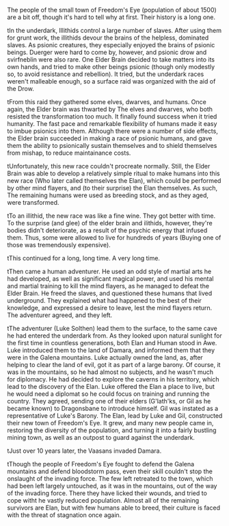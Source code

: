 The people of the small town of Freedom's Eye (population of about 1500) are a bit off, though it's hard to tell why at first.  Their history is a long one.

tIn the underdark, Illithids control a large number of slaves.  After using them for grunt work, the illithids devour the brains of the helpless, dominated slaves.  As psionic creatures, they especially enjoyed the brains of psionic beings.  Duerger were hard to come by, however, and psionic drow and svirfneblin were also rare.  One Elder Brain decided to take matters into its own hands, and tried to make other beings psionic (though only modestly so, to avoid resistance and rebellion).  It tried, but the underdark races weren't malleable enough, so a surface raid was organized with the aid of the Drow.

tFrom this raid they gathered some elves, dwarves, and humans. Once again, the Elder brain was thwarted by The elves and dwarves, who both resisted the transformation too much.  It finally found success when it tried humanity.  The fast pace and remarkable flexibility of humans made it easy to imbue psionics into them.  Although there were a number of side effects, the Elder brain succeeded in making a race of psionic humans, and gave them the ability to psionically sustain themselves and to shield themselves from mishap, to reduce maintainance costs.  

tUnfortunately, this new race couldn't procreate normally.  Still, the Elder Brain was able to develop a relatively simple ritual to make humans into this new race (Who later called themselves the Elan), which could be performed by other mind flayers, and (to their surprise) the Elan themselves.  As such, The remaining humans were used as breeding stock, and as they aged, were transformed.

tTo an illithid, the new race was like a fine wine.  They got better with time.  To the surprise (and glee) of the elder brain and ilithids, however, they're bodies didn't deteriorate, as a result of the psychic energy that infused them.  Thus, some were allowed to live for hundreds of years (Buying one of those was tremendously expensive).

tThis continued for a long, long time.  A very long time.

tThen came a human adventurer.  He used an odd style of martial arts he had developed, as well as significant magical power, and used his mental and martial training to kill the mind flayers, as he managed to defeat the Elder Brain.  He freed the slaves, and questioned these humans that lived underground.  They explained what had happened to the best of their knowledge, and expressed a desire to leave, lest the mind flayers return.  The adventurer agreed, and they left.

tThe adventurer (Luke Solthen) lead them to the surface, to the same cave he had entered the underdark from.  As they looked upon natural sunlight for the first time in countless generations, both Elan and Human stood in Awe.  Luke introduced them to the land of Damara, and informed them that they were in the Galena mountains.  Luke actually owned the land, as, after helping to clear the land of evil, got it as part of a large barony.  Of course, it was in the mountains, so he had almost no subjects, and he wasn't much for diplomacy.  He had decided to explore the caverns in his territory, which lead to the discovery of the Elan.  Luke offered the Elan a place to live, but he would need a diplomat so he could focus on training and running the country.  They agreed, sending one of their elders (G'lath'ks, or Gil as he became known) to Dragonsbane to introduce himself.  Gil was instated as a representative of Luke's Barony.  The Elan, lead by Luke and Gil, constructed their new town of Freedom's Eye.  It grew, and many new people came in, restoring the diversity of the population, and turning it into a fairly bustling mining town, as well as an outpost to guard against the underdark.

tJust over 10 years later, the Vaasans invaded Damara.

tThough the people of Freedom's Eye fought to defend the Galena mountains and defend bloodstorm pass, even their skill couldn't stop the onslaught of the invading force.  The few left retreated to the town, which had been left largely untouched, as it was in the mountains, out of the way of the invading force.  There they have licked their wounds, and tried to cope witht he vastly reduced population.  Almost all of the remaining survivors are Elan, but with few humans able to breed, their culture is faced with the threat of stagnation once again.
